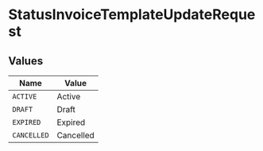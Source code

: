 # StatusInvoiceTemplateUpdateRequest


## Values

| Name        | Value       |
| ----------- | ----------- |
| `ACTIVE`    | Active      |
| `DRAFT`     | Draft       |
| `EXPIRED`   | Expired     |
| `CANCELLED` | Cancelled   |